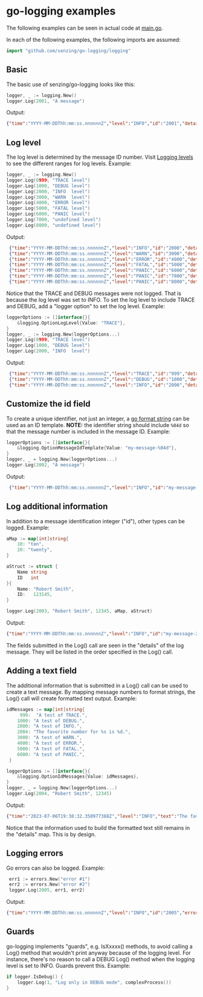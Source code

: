 # go-logging examples

The following examples can be seen in actual code at
[main.go](../main.go).

In each of the following examples, the following imports are assumed:

```go
import "github.com/senzing/go-logging/logging"
```

## Basic

The basic use of senzing/go-logging looks like this:

```go
logger, _ := logging.New()
logger.Log(2001, "A message")
```

Output:

```json
{"time":"YYYY-MM-DDThh:mm:ss.nnnnnnZ","level":"INFO","id":"2001","details":{"1":"A message"}}
```

## Log level

The log level is determined by the message ID number.  Visit
[Logging levels](../README.md#logging-levels)
to see the different ranges for log levels.
Example:

```go
logger, _ := logging.New()
logger.Log(0999, "TRACE level")
logger.Log(1000, "DEBUG level")
logger.Log(2000, "INFO  level")
logger.Log(3000, "WARN  level")
logger.Log(4000, "ERROR level")
logger.Log(5000, "FATAL level")
logger.Log(6000, "PANIC level")
logger.Log(7000, "undefined level")
logger.Log(8000, "undefined level")
```

Output:

```json
 {"time":"YYYY-MM-DDThh:mm:ss.nnnnnnZ","level":"INFO","id":"2000","details":{"1":"INFO  level"}}
 {"time":"YYYY-MM-DDThh:mm:ss.nnnnnnZ","level":"WARN","id":"3000","details":{"1":"WARN  level"}}
 {"time":"YYYY-MM-DDThh:mm:ss.nnnnnnZ","level":"ERROR","id":"4000","details":{"1":"ERROR level"}}
 {"time":"YYYY-MM-DDThh:mm:ss.nnnnnnZ","level":"FATAL","id":"5000","details":{"1":"FATAL level"}}
 {"time":"YYYY-MM-DDThh:mm:ss.nnnnnnZ","level":"PANIC","id":"6000","details":{"1":"PANIC level"}}
 {"time":"YYYY-MM-DDThh:mm:ss.nnnnnnZ","level":"PANIC","id":"7000","details":{"1":"undefined level"}}
 {"time":"YYYY-MM-DDThh:mm:ss.nnnnnnZ","level":"PANIC","id":"8000","details":{"1":"undefined level"}}
 ```

Notice that the TRACE and DEBUG messages were not logged.
That is because the log level was set to INFO.
To set the log level to include TRACE and DEBUG,
add a "logger option" to set the log level.
Example:

```go
loggerOptions := []interface{}{
    &logging.OptionLogLevel{Value: "TRACE"},
}
logger, _ := logging.New(loggerOptions...)
logger.Log(0999, "TRACE level")
logger.Log(1000, "DEBUG level")
logger.Log(2000, "INFO  level")
```

Output:

```json
 {"time":"YYYY-MM-DDThh:mm:ss.nnnnnnZ","level":"TRACE","id":"999","details":{"1":"TRACE level"}}
 {"time":"YYYY-MM-DDThh:mm:ss.nnnnnnZ","level":"DEBUG","id":"1000","details":{"1":"DEBUG level"}}
 {"time":"YYYY-MM-DDThh:mm:ss.nnnnnnZ","level":"INFO","id":"2000","details":{"1":"INFO  level"}}
```

## Customize the id field

To create a unique identifier, not just an integer,
a [go format string](https://pkg.go.dev/fmt)
can be used as an ID template.
**NOTE:** the identifier string should include `%04d` so that the message number is included in the message ID.
Example:

```go
loggerOptions := []interface{}{
    &logging.OptionMessageIdTemplate{Value: "my-message-%04d"},
}
logger, _ = logging.New(loggerOptions...)
logger.Log(2002, "A message")
```

Output:

```json
 {"time":"YYYY-MM-DDThh:mm:ss.nnnnnnZ","level":"INFO","id":"my-message-2002","details":{"1":"A message"}}
```

## Log additional information

In addition to a message identification integer ("id"), other types can be logged.
Example:

```go
aMap := map[int]string{
    10: "ten",
    20: "twenty",
}

aStruct := struct {
    Name string
    ID   int
}{
    Name: "Robert Smith",
    ID:   123145,
}

logger.Log(2003, "Robert Smith", 12345, aMap, aStruct)
```

Output:

```json
{"time":"YYYY-MM-DDThh:mm:ss.nnnnnnZ","level":"INFO","id":"my-message-2003","details":{"1":"Robert Smith","2":12345,"3":"map[int]string{10:\"ten\", 20:\"twenty\"}","4":"struct { Name string; ID int }{Name:\"Robert Smith\", ID:123145}"}}
 ```

The fields submitted in the Log() call are seen in the "details" of the log message.
They will be listed in the order specified in the Log() call.

## Adding a text field

The additional information that is submitted in a Log() call can be used to create a text message.
By mapping message numbers to format strings, the Log() call will create formatted text output.
Example:

```go
idMessages := map[int]string{
     999:  "A test of TRACE.",
    1000: "A test of DEBUG.",
    2000: "A test of INFO.",
    2004: "The favorite number for %s is %d.",
    3000: "A test of WARN.",
    4000: "A test of ERROR.",
    5000: "A test of FATAL.",
    6000: "A test of PANIC.",
 }

loggerOptions := []interface{}{
    &logging.OptionIdMessages{Value: idMessages},
}
logger, _ = logging.New(loggerOptions...)
logger.Log(2004, "Robert Smith", 12345)
```

Output:

```json
{"time":"2023-07-06T19:38:32.350977388Z","level":"INFO","text":"The favorite number for Robert Smith is 12345.","id":"2004","details":{"1":"Robert Smith","2":12345}}
```

Notice that the information used to build the formatted text still remains in the "details" map.
This is by design.

## Logging errors

Go errors can also be logged.
Example:

```go
 err1 := errors.New("error #1")
 err2 := errors.New("error #2")
 logger.Log(2005, err1, err2)
```

Output:

```json
{"time":"YYYY-MM-DDThh:mm:ss.nnnnnnZ","level":"INFO","id":"2005","errors":["error #1","error #2"]}
```

## Guards

go-logging implements "guards",
e.g. IsXxxxx() methods,
to avoid calling a Log() method that
wouldn't print anyway because of the logging level.
For instance, there's no reason to call a DEBUG Log() method when the
logging level is set to INFO.  Guards prevent this.
Example:

```go
if logger.IsDebug() {
    logger.Log(1, "Log only in DEBUG mode", complexProcess())
}
```
